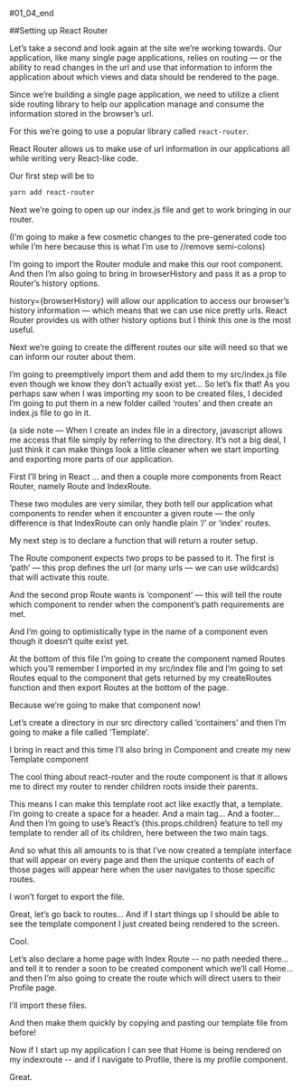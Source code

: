 #01_04_end

##Setting up React Router


Let’s take a second and look again at the site we’re working towards. Our application, like many single page applications, relies on routing –– or the ability to read changes in the url and use that information to inform the application about which views and data should be rendered to the page.

Since we’re building a single page application, we need to utilize a client side routing library to help our application manage and consume the information stored in the browser’s url.


For this we’re going to use a popular library called `react-router`.

React Router allows us to make use of url information in our applications all while writing very React-like code.

Our first step will be to

```bash
yarn add react-router
```

Next we’re going to open up our index.js file and get to work bringing in our router.

(I’m going to make a few cosmetic changes to the pre-generated code too while I’m here because this is what I’m use to //remove semi-colons)

I’m going to import the Router module and make this our root component. And then I’m also going to bring in browserHistory and pass it as a prop to Router’s history options.

history={browserHistory} will allow our application to access our browser’s history information –– which means that we can use nice pretty urls. React Router provides us with other history options but I think this one is the most useful.

Next we’re going to create the different routes our site will need so that we can inform our router about them.

I’m going to preemptively import them and add them to my src/index.js file even though we know they don’t actually exist yet... So let’s fix that!
As you perhaps saw when I was importing my soon to be created files, I decided I’m going to put them in a new folder called ‘routes’  and then create an index.js file to go in it.

(a side note –– When I create an index file in a directory, javascript allows me access that file simply by referring to the directory. It’s not a big deal, I just think it can make things look a little cleaner when we start importing and exporting more parts of our application.

First I’ll bring in React ... and then a couple more components from React Router, namely Route and IndexRoute.

These two modules are very similar, they both tell our application what components to render when it encounter a given route –– the only difference is that IndexRoute can only handle plain ‘/’ or ‘index’ routes.

My next step is to declare a function that will return a router setup.

The Route component expects two props to be passed to it. The first is ‘path’ –– this prop defines the url (or many urls –– we can use wildcards) that will activate this route.

And the second prop Route wants is ‘component’ –– this will tell the route which component to render when the component’s path requirements are met.

And I’m going to optimistically type in the name of a component even though it doesn’t quite exist yet.

At the bottom of this file I’m going to create the component named Routes which you’ll remember I imported in my src/index file and I’m going to set Routes equal to the component that gets returned by my createRoutes function and then export Routes at the bottom of the page.

Because we’re going to make that component now!

Let’s create a directory in our src directory called ‘containers’ and then I’m going to make a file called ‘Template’.

I bring in react and this time I’ll also bring in Component and create my new Template component

The cool thing about react-router and the route component is that it allows me to direct my router to render children roots inside their parents.

This means I can make this template root act like exactly that, a template. I’m going to create a space for a header. And a main tag... And a footer... And then I’m going to use’s React’s {this.props.children} feature to tell my template to render all of its children, here between the two main tags.

And so what this all amounts to is that I’ve now created a template interface that will appear on every page and then the unique contents of each of those pages will appear here when the user navigates to those specific routes.

I won’t forget to export the file.

Great, let’s go back to routes...
And if I start things up I should be able to see the template component I just created being rendered to the screen.

Cool.

Let’s also declare a home page with Index Route -- no path needed there... and tell it to render a soon to be created component which we’ll call Home... and then I’m also going to create the route which will direct users to their Profile page.

I’ll import these files.

And then make them quickly by copying and pasting our template file from before!

Now if I start up my application I can see that Home is being rendered on my indexroute -- and if I navigate to Profile, there is my profile component.

Great.
